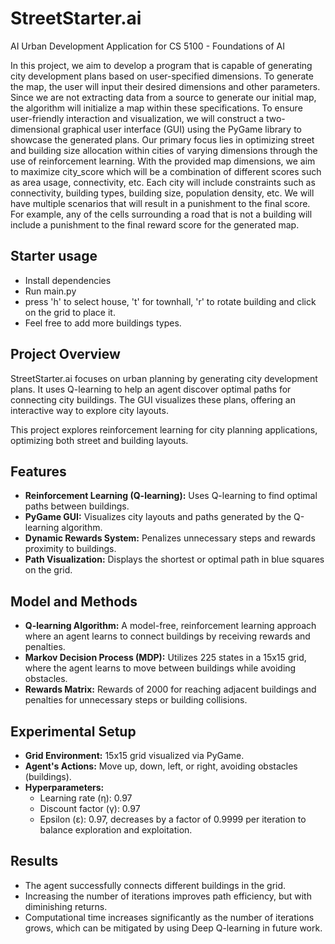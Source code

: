 
# StreetStarter.ai
AI Urban Development Application for CS 5100 - Foundations of AI

In this project, we aim to develop a program that is capable of generating city development plans based on user-specified dimensions. To generate the map, the user will input their desired dimensions and other parameters. Since we are not extracting data from a source to generate our initial map, the algorithm will initialize a map within these specifications. To ensure user-friendly interaction and visualization, we will construct a two-dimensional graphical user interface (GUI) using the PyGame library to showcase the generated plans. Our primary focus lies in optimizing street and building size allocation within cities of varying dimensions through the use of reinforcement learning.  With the provided map dimensions, we aim to maximize city_score which will be a combination of different scores such as area usage, connectivity, etc. Each city will include constraints such as connectivity, building types, building size, population density, etc. We will have multiple scenarios that will result in a punishment to the final score. For example, any of the cells surrounding a road that is not a building will include a punishment to the final reward score for the generated map. 

## Starter usage

- Install dependencies
- Run main.py
- press 'h' to select house, 't' for townhall, 'r' to rotate building and click on the grid to place it.
- Feel free to add more buildings types. 

## Project Overview

StreetStarter.ai focuses on urban planning by generating city development plans. It uses Q-learning to help an agent discover optimal paths for connecting city buildings. The GUI visualizes these plans, offering an interactive way to explore city layouts.

This project explores reinforcement learning for city planning applications, optimizing both street and building layouts.

## Features

- **Reinforcement Learning (Q-learning):** Uses Q-learning to find optimal paths between buildings.
- **PyGame GUI:** Visualizes city layouts and paths generated by the Q-learning algorithm.
- **Dynamic Rewards System:** Penalizes unnecessary steps and rewards proximity to buildings.
- **Path Visualization:** Displays the shortest or optimal path in blue squares on the grid.

## Model and Methods

- **Q-learning Algorithm:** A model-free, reinforcement learning approach where an agent learns to connect buildings by receiving rewards and penalties.
- **Markov Decision Process (MDP):** Utilizes 225 states in a 15x15 grid, where the agent learns to move between buildings while avoiding obstacles.
- **Rewards Matrix:** Rewards of 2000 for reaching adjacent buildings and penalties for unnecessary steps or building collisions.

## Experimental Setup

- **Grid Environment:** 15x15 grid visualized via PyGame.
- **Agent's Actions:** Move up, down, left, or right, avoiding obstacles (buildings).
- **Hyperparameters:**
  - Learning rate (η): 0.97
  - Discount factor (γ): 0.97
  - Epsilon (ε): 0.97, decreases by a factor of 0.9999 per iteration to balance exploration and exploitation.

## Results

- The agent successfully connects different buildings in the grid.
- Increasing the number of iterations improves path efficiency, but with diminishing returns.
- Computational time increases significantly as the number of iterations grows, which can be mitigated by using Deep Q-learning in future work.
